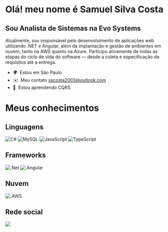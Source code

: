 
Olá! meu nome é Samuel Silva Costa
==========================================================================================================================================

Sou Analista de Sistemas na Evo Systems
--------------------

Atualmente, sou responsável pelo desenvolvimento de aplicações web utilizando .NET e Angular, além da implantação e gestão de ambientes em nuvem, tanto na AWS quanto na Azure. Participo ativamente de todas as etapas do ciclo de vida do software — desde a coleta e especificação de requisitos até a entrega.

*   🌍  Estou em São Paulo
*   ✉️  Meu contato [sscosta2003@outlook.com](mailto:sscosta2003@outlook.com)
*   🧠  Estou aprendendo CQRS


<h1>Meus conhecimentos</h1>

<h2 align="left">Linguagens</h2> 
<div align="left">

![C#](https://img.shields.io/badge/c%23-%23239120.svg?style=for-the-badge&logo=c-sharp&logoColor=white)
![MySQL](https://img.shields.io/badge/mysql-%2300f.svg?style=for-the-badge&logo=mysql&logoColor=white)
![JavaScript](https://img.shields.io/badge/JavaScript-323330?style=for-the-badge&logo=javascript&logoColor=F7DF1E)
![TypeScript](https://img.shields.io/badge/TypeScript-007ACC?style=for-the-badge&logo=typescript&logoColor=white)
 
</div>

<h2 align="left">Frameworks</h2> 
<div align="left">
 
 ![.Net](https://img.shields.io/badge/.NET-5C2D91?style=for-the-badge&logo=.net&logoColor=white)
 ![.Angular](https://img.shields.io/badge/Angular-DD0031?style=for-the-badge&logo=angular&logoColor=white)
 
</div>

<h2>Nuvem</h2>
<div align="left">
 
![.AWS](https://img.shields.io/badge/Amazon_AWS-FF9900?style=for-the-badge&logo=amazonaws&logoColor=white)
 
</div>

<h2 align="left">Rede social</h2>
<div align="left">
<a href="https://www.linkedin.com/in/sscosta2003/"><img src="https://img.shields.io/badge/LinkedIn-0077B5?style=for-the-badge&logo=linkedin&logoColor=white"></a>
</div>

 
